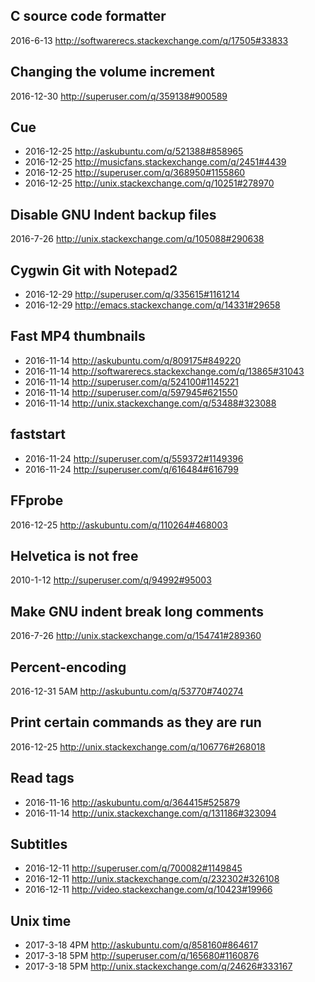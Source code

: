 C source code formatter
-------------------------------------------------------------
2016-6-13 http://softwarerecs.stackexchange.com/q/17505#33833

Changing the volume increment
-----------------------------
2016-12-30 http://superuser.com/q/359138#900589

Cue
-------------------------------------------------
- 2016-12-25 http://askubuntu.com/q/521388#858965
- 2016-12-25 http://musicfans.stackexchange.com/q/2451#4439
- 2016-12-25 http://superuser.com/q/368950#1155860
- 2016-12-25 http://unix.stackexchange.com/q/10251#278970

Disable GNU Indent backup files
-------------------------------
2016-7-26 http://unix.stackexchange.com/q/105088#290638

Cygwin Git with Notepad2
------------------------
- 2016-12-29 http://superuser.com/q/335615#1161214
- 2016-12-29 http://emacs.stackexchange.com/q/14331#29658

Fast MP4 thumbnails
-------------------------------------------------
- 2016-11-14 http://askubuntu.com/q/809175#849220
- 2016-11-14 http://softwarerecs.stackexchange.com/q/13865#31043
- 2016-11-14 http://superuser.com/q/524100#1145221
- 2016-11-14 http://superuser.com/q/597945#621550
- 2016-11-14 http://unix.stackexchange.com/q/53488#323088

faststart
---------------------------------------
- 2016-11-24 http://superuser.com/q/559372#1149396
- 2016-11-24 http://superuser.com/q/616484#616799

FFprobe
--------------------------------------
2016-12-25 http://askubuntu.com/q/110264#468003

Helvetica is not free
---------------------
2010-1-12 http://superuser.com/q/94992#95003

Make GNU indent break long comments
-----------------------------------
2016-7-26 http://unix.stackexchange.com/q/154741#289360

Percent-encoding
--------------------------------
2016-12-31 5AM http://askubuntu.com/q/53770#740274

Print certain commands as they are run
---------------------------------------------
2016-12-25 http://unix.stackexchange.com/q/106776#268018

Read tags
--------------------------------------
- 2016-11-16 http://askubuntu.com/q/364415#525879
- 2016-11-14 http://unix.stackexchange.com/q/131186#323094

Subtitles
--------------------------------------------------
- 2016-12-11 http://superuser.com/q/700082#1149845
- 2016-12-11 http://unix.stackexchange.com/q/232302#326108
- 2016-12-11 http://video.stackexchange.com/q/10423#19966

Unix time
----------------------------------------------------
- 2017-3-18 4PM http://askubuntu.com/q/858160#864617
- 2017-3-18 5PM http://superuser.com/q/165680#1160876
- 2017-3-18 5PM http://unix.stackexchange.com/q/24626#333167
